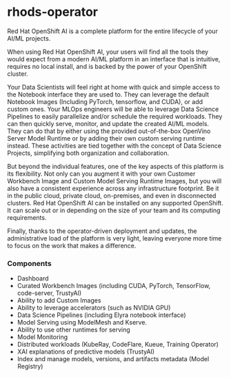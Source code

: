# rhods-operator

Red Hat OpenShift AI is a complete platform for the entire lifecycle of your AI/ML projects.

When using Red Hat OpenShift AI, your users will find all the tools they would expect from a modern AI/ML platform in an interface that is intuitive, requires no local install, and is backed by the power of your OpenShift cluster.

Your Data Scientists will feel right at home with quick and simple access to the Notebook interface they are used to. They can leverage the default Notebook Images (Including PyTorch, tensorflow, and CUDA), or add custom ones. Your MLOps engineers will be able to leverage Data Science Pipelines to easily parallelize and/or schedule the required workloads. They can then quickly serve, monitor, and update the created AI/ML models. They can do that by either using the provided out-of-the-box OpenVino Server Model Runtime or by adding their own custom serving runtime instead. These activities are tied together with the concept of Data Science Projects, simplifying both organization and collaboration.

But beyond the individual features, one of the key aspects of this platform is its flexibility. Not only can you augment it with your own Customer Workbench Image and Custom Model Serving Runtime Images, but you will also have a consistent experience across any infrastructure footprint. Be it in the public cloud, private cloud, on-premises, and even in disconnected clusters. Red Hat OpenShift AI can be installed on any supported OpenShift. It can scale out or in depending on the size of your team and its computing requirements.

Finally, thanks to the operator-driven deployment and updates, the administrative load of the platform is very light, leaving everyone more time to focus on the work that makes a difference.

### Components
* Dashboard
* Curated Workbench Images (including CUDA, PyTorch, TensorFlow, code-server, TrustyAI)
* Ability to add Custom Images
* Ability to leverage accelerators (such as NVIDIA GPU)
* Data Science Pipelines (including Elyra notebook interface)
* Model Serving using ModelMesh and Kserve.
* Ability to use other runtimes for serving
* Model Monitoring
* Distributed workloads (KubeRay, CodeFlare, Kueue, Training Operator)
* XAI explanations of predictive models (TrustyAI)
* Index and manage models, versions, and artifacts metadata (Model Registry)
